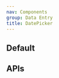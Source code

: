 ```yaml
---
nav: Components
group: Data Entry
title: DatePicker
---
```


## Default

<code src="./demos/index.tsx" nopadding></code>

## APIs
